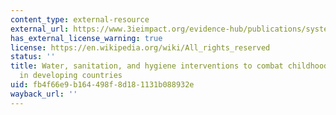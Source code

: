 ```yaml
---
content_type: external-resource
external_url: https://www.3ieimpact.org/evidence-hub/publications/systematic-reviews/water-sanitation-and-hygiene-interventions-combat
has_external_license_warning: true
license: https://en.wikipedia.org/wiki/All_rights_reserved
status: ''
title: Water, sanitation, and hygiene interventions to combat childhood diarrhoea
  in developing countries
uid: fb4f66e9-b164-498f-8d18-1131b088932e
wayback_url: ''
---
```

